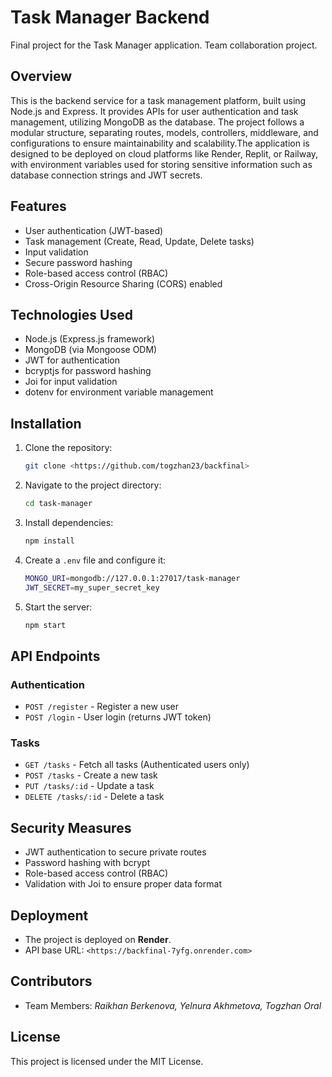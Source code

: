 
# Task Manager Backend  

Final project for the Task Manager application. Team collaboration project.

## Overview  
This is the backend service for a task management platform, built using Node.js and Express. It provides APIs for user authentication and task management, utilizing MongoDB as the database. The project follows a modular structure, separating routes, models, controllers, middleware, and configurations to ensure maintainability and scalability.The application is designed to be deployed on cloud platforms like Render, Replit, or Railway, with environment variables used for storing sensitive information such as database connection strings and JWT secrets.

## Features  
- User authentication (JWT-based)  
- Task management (Create, Read, Update, Delete tasks)  
- Input validation  
- Secure password hashing  
- Role-based access control (RBAC)  
- Cross-Origin Resource Sharing (CORS) enabled  

## Technologies Used  
- Node.js (Express.js framework)  
- MongoDB (via Mongoose ODM)  
- JWT for authentication  
- bcryptjs for password hashing  
- Joi for input validation  
- dotenv for environment variable management  

## Installation

1. Clone the repository:
   ```sh
   git clone <https://github.com/togzhan23/backfinal>
   ```

2. Navigate to the project directory:
   ```sh
   cd task-manager
   ```

3. Install dependencies:
   ```sh
   npm install
   ```

4. Create a `.env` file and configure it:
   ```sh
   MONGO_URI=mongodb://127.0.0.1:27017/task-manager
   JWT_SECRET=my_super_secret_key
   ```

5. Start the server:
   ```sh
   npm start
   ```

## API Endpoints
### Authentication
- `POST /register` - Register a new user  
- `POST /login` - User login (returns JWT token)  

### Tasks
- `GET /tasks` - Fetch all tasks (Authenticated users only)  
- `POST /tasks` - Create a new task  
- `PUT /tasks/:id` - Update a task  
- `DELETE /tasks/:id` - Delete a task  

## Security Measures
- JWT authentication to secure private routes  
- Password hashing with bcrypt  
- Role-based access control (RBAC)  
- Validation with Joi to ensure proper data format  

## Deployment  
- The project is deployed on **Render**.  
- API base URL: `<https://backfinal-7yfg.onrender.com>`  

## Contributors  
- Team Members: *Raikhan Berkenova, Yelnura Akhmetova, Togzhan Oral*  

## License  
This project is licensed under the MIT License.  



